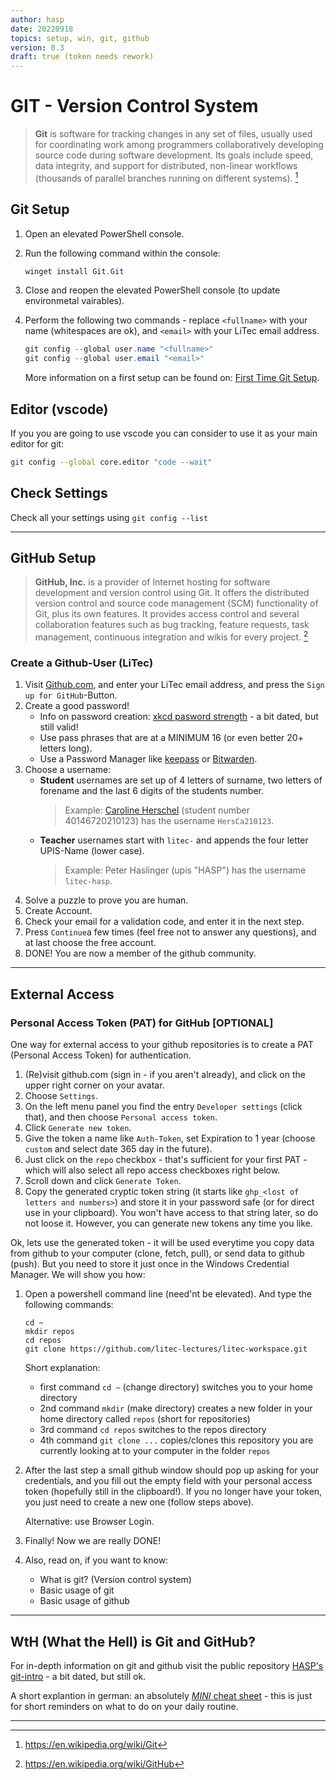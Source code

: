 ```yaml
---
author: hasp
date: 20220918
topics: setup, win, git, github
version: 0.3
draft: true (token needs rework)
---
```


# GIT - Version Control System

> **Git** is software for tracking changes in any set of files, usually used for coordinating work among programmers collaboratively developing source code during software development. Its goals include speed, data integrity, and support for distributed, non-linear workflows (thousands of parallel branches running on different systems). [^wikipedia_git]
>
> [^wikipedia_git]:https://en.wikipedia.org/wiki/Git

## Git Setup

1. Open an elevated PowerShell console.

2. Run the following command within the console:

   ```powershell
   winget install Git.Git
   ```

3. Close and reopen the  elevated PowerShell console (to update environmetal vairables).

4. Perform the following two  commands - replace `<fullname>` with your name (whitespaces are ok), and `<email>` with your LiTec email address.

   ```powershell
   git config --global user.name "<fullname>"
   git config --global user.email "<email>"
   ```

   More information on a first setup can be found on: [First Time Git Setup](https://git-scm.com/book/en/v2/Getting-Started-First-Time-Git-Setup).


## Editor (vscode)

If you you are going to use vscode you can consider to use it as your main editor for git:

  ```bash
  git config --global core.editor "code --wait"
  ```

## Check Settings

Check all your settings using `git config --list`

---

## GitHub Setup

> **GitHub, Inc.** is a provider of Internet hosting for software development and version control using Git. It offers the distributed version control and source code management (SCM) functionality of Git, plus its own features. It provides access control and several collaboration features such as bug tracking, feature requests, task management, continuous integration and wikis for every project. [^wikipedia_gh]
>
> [^wikipedia_gh]:https://en.wikipedia.org/wiki/GitHub


### Create a Github-User (LiTec)

1. Visit [Github.com](https://github.com), and enter your LiTec email address, and press the `Sign up for GitHub`-Button.
2. Create a good password! 
   - Info on password creation: [xkcd pasword strength](https://xkcd.com/936/) - a bit dated, but still valid!
   - Use pass phrases that are at a MINIMUM 16 (or even better 20+ letters long).
   - Use a Password Manager like [keepass](https://keepass.info/) or [Bitwarden](https://bitwarden.com/).
3. Choose a username:
   - **Student** usernames are set up of 4 letters of surname, two letters of forename and the last 6 digits of the students number.
     > Example: [Caroline Herschel](https://en.wikipedia.org/wiki/Caroline_Herschel) (student number 40146720210123) has the username `HersCa210123`.
   - **Teacher** usernames start with `litec-` and appends the four letter UPIS-Name (lower case).
     > Example: Peter Haslinger (upis "HASP") has the username `litec-hasp`.
4. Solve a puzzle to prove you are human.
5. Create Account.
6. Check your email for a validation code, and enter it in the next step.
7. Press `Continue`a few times (feel free not to answer any questions), and at last choose the free account.
8. DONE! You are now a member of the github community.

---

## External Access

### Personal Access Token (PAT) for GitHub [OPTIONAL]

One way for external access to your github repositories is to create a PAT (Personal Access Token) for authentication.

1. (Re)visit github.com (sign in - if you aren't already), and click on the upper right corner on your avatar.
2. Choose `Settings`.
3. On the left menu panel you find the entry `Developer settings` (click that), and then choose `Personal access token`.
4. Click `Generate new token`.
5. Give the token a name like `Auth-Token`, set Expiration to 1 year (choose `custom` and select date 365 day in the future).
6. Just click on the `repo` checkbox - that's sufficient for your first PAT - which will also select all repo access checkboxes right below.
7. Scroll down and click `Generate Token`.
8. Copy the generated cryptic token string (it starts like `ghp_<lost of letters and numbers>`) and store it in your password safe (or for direct use in your clipboard). You won't have access to that string later, so do not loose it. However, you can generate new tokens any time you like.

Ok, lets use the generated token - it will be used everytime you copy data from github to your computer (clone, fetch, pull), or send data to github (push). But you need to store it just once in the Windows Credential Manager. We will show you how:

1. Open a powershell command line (need'nt be elevated). And type the following commands:

   ```powerhsell
   cd ~
   mkdir repos
   cd repos
   git clone https://github.com/litec-lectures/litec-workspace.git
   ```

   Short explanation:
   - first command `cd ~` (change directory) switches you to your home directory
   - 2nd command `mkdir` (make directory) creates a new folder in your home directory called `repos` (short for repositories)
   - 3rd command `cd repos` switches to the repos directory
   - 4th command `git clone ...` copies/clones this repository you are currently looking at to your computer in the folder `repos`

2. After the last step a small github window should pop up asking for your credentials, and you fill out the empty field with your personal access token (hopefully still in the clipboard!). If you no longer have your token, you just need to create a new one (follow steps above).

   Alternative: use Browser Login.

3. Finally! Now we are really DONE!

4. Also, read on, if you want to know:
   - What is git? (Version control system)
   - Basic usage of git
   - Basic usage of github

---

## WtH (What the Hell) is Git and GitHub?

For in-depth information on git and github visit the public repository [HASP's git-intro](https://github.com/litec-hasp/git-intro) - a bit dated, but still ok.

A short explantion in german: an absolutely [*MINI* cheat sheet](./../cheat-sheets/Git-MiniCheatSheet[ger].md) - this is just for short reminders on what to do on your daily routine.

---
